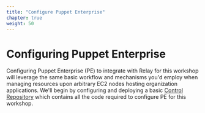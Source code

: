 ```yaml
---
title: "Configure Puppet Enterprise" 
chapter: true
weight: 50
---
```


# Configuring Puppet Enterprise

Configuring Puppet Enterprise (PE) to integrate with Relay for this workshop will leverage the same basic workflow and mechanisms you'd employ when managing resources upon arbitrary EC2 nodes hosting organization applications. We'll begin by configuring and deploying a basic [Control Repository](https://puppet.com/docs/pe/2019.8/control_repo.html) which contains all the code required to configure PE for this workshop.